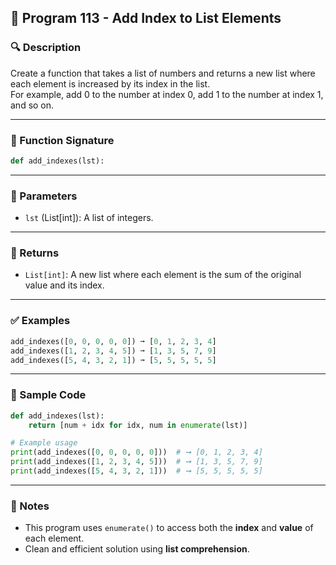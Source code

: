 
## 📘 Program 113 - Add Index to List Elements

### 🔍 Description  

Create a function that takes a list of numbers and returns a new list where each element is increased by its index in the list.  
For example, add 0 to the number at index 0, add 1 to the number at index 1, and so on.

---

### 🧠 Function Signature

```python
def add_indexes(lst):
```

---

### 🧮 Parameters  

- `lst` (List[int]): A list of integers.

---

### 🚀 Returns  

- `List[int]`: A new list where each element is the sum of the original value and its index.

---

### ✅ Examples

```python
add_indexes([0, 0, 0, 0, 0]) ➞ [0, 1, 2, 3, 4]  
add_indexes([1, 2, 3, 4, 5]) ➞ [1, 3, 5, 7, 9]  
add_indexes([5, 4, 3, 2, 1]) ➞ [5, 5, 5, 5, 5]
```

---

### 🧪 Sample Code

```python
def add_indexes(lst):
    return [num + idx for idx, num in enumerate(lst)]

# Example usage
print(add_indexes([0, 0, 0, 0, 0]))  # ➞ [0, 1, 2, 3, 4]
print(add_indexes([1, 2, 3, 4, 5]))  # ➞ [1, 3, 5, 7, 9]
print(add_indexes([5, 4, 3, 2, 1]))  # ➞ [5, 5, 5, 5, 5]
```

---

### 📌 Notes

- This program uses `enumerate()` to access both the **index** and **value** of each element.
- Clean and efficient solution using **list comprehension**.
